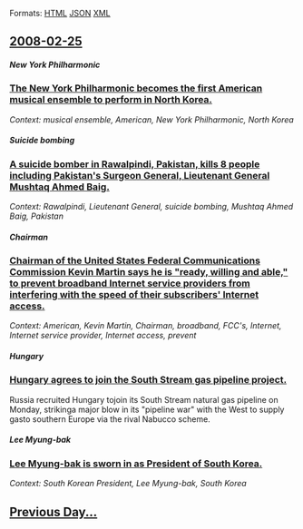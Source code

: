 
Formats: [HTML](2008/02/25/index.html)  [JSON](2008/02/25/index.json)  [XML](2008/02/25/index.xml)  

## [2008-02-25](/news/2008/02/25/index.md)

##### New York Philharmonic
### [ The New York Philharmonic becomes the first American musical ensemble to perform in North Korea. ](/news/2008/02/25/the-new-york-philharmonic-becomes-the-first-american-musical-ensemble-to-perform-in-north-korea.md)
_Context: musical ensemble, American, New York Philharmonic, North Korea_

##### Suicide bombing
### [ A suicide bomber in Rawalpindi, Pakistan, kills 8 people including Pakistan's Surgeon General, Lieutenant General Mushtaq Ahmed Baig. ](/news/2008/02/25/a-suicide-bomber-in-rawalpindi-pakistan-kills-8-people-including-pakistan-s-surgeon-general-lieutenant-general-mushtaq-ahmed-baig.md)
_Context: Rawalpindi, Lieutenant General, suicide bombing, Mushtaq Ahmed Baig, Pakistan_

##### Chairman
### [ Chairman of the United States Federal Communications Commission Kevin Martin says he is "ready, willing and able," to prevent broadband Internet service providers from interfering with the speed of their subscribers' Internet access. ](/news/2008/02/25/chairman-of-the-united-states-federal-communications-commission-kevin-martin-says-he-is-ready-willing-and-able-to-prevent-broadband-int.md)
_Context: American, Kevin Martin, Chairman, broadband, FCC's, Internet, Internet service provider, Internet access, prevent_

##### Hungary
### [ Hungary agrees to join the South Stream gas pipeline project. ](/news/2008/02/25/hungary-agrees-to-join-the-south-stream-gas-pipeline-project.md)
Russia recruited Hungary tojoin its South Stream natural gas pipeline on Monday, strikinga major blow in its &quot;pipeline war&quot; with the West to supply gasto southern Europe via the rival Nabucco scheme.

##### Lee Myung-bak
### [ Lee Myung-bak is sworn in as President of South Korea. ](/news/2008/02/25/lee-myung-bak-is-sworn-in-as-president-of-south-korea.md)
_Context: South Korean President, Lee Myung-bak, South Korea_

## [Previous Day...](/news/2008/02/24/index.md)

